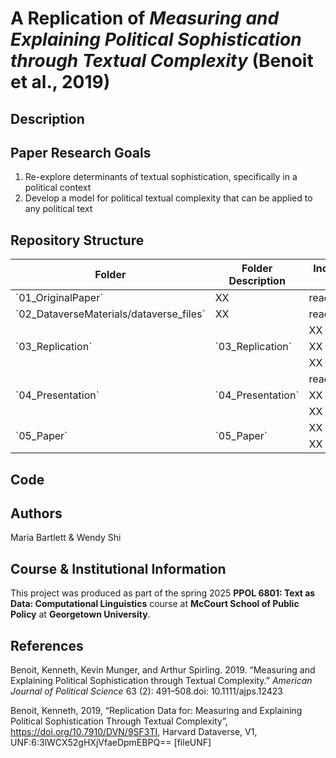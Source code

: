 # A Replication of _Measuring and Explaining Political Sophistication through Textual Complexity_ (Benoit et al., 2019)

## Description

## Paper Research Goals

1. Re-explore determinants of textual sophistication, specifically in a political context
2. Develop a model for political textual complexity that can be applied to any political text
	
## Repository Structure

<table>
	<thead>
    		<tr>
	      		<th>Folder</th>
	      		<th>Folder Description</th>
			<th>Included File</th>
			<th>File Description</th>
    		</tr>
  	</thead>
  	<tbody>
    		<tr>
        		<td>`01_OriginalPaper`</td><td>XX</td><td>readme.txt</td><td>XX</td>
    		</tr>
		<tr>
        		<td>`02_DataverseMaterials/dataverse_files`</td><td>XX</td><td>readme.txt</td><td>XX</td>
    		</tr>
    		<tr>
        		<td rowspan="3">`03_Replication`</td><td rowspan="3">`03_Replication`</td><td>XX</td><td>readme.txt</td>
    		</tr>
    		<tr>
        		</td><td>XX</td><td>readme.txt</td>
		</tr>
		<tr>
        		</td><td>XX</td><td>readme.txt</td>
		</tr>
  		<tr>
        		<td rowspan="3">`04_Presentation`</td><td rowspan="3">`04_Presentation`</td><td>readme.txt</td><td>XX</td>
    		</tr>
    		<tr>
        		</td><td>XX</td><td>readme.txt</td>
		</tr>
		<tr>
        		</td><td>XX</td><td>readme.txt</td>
		</tr>
  		<tr>
        		<td rowspan="2">`05_Paper`</td><td rowspan="2">`05_Paper`</td><td>XX</td><td>readme.txt</td>
    		</tr>
    		<tr>
        		</td><td>XX</td><td>readme.txt</td>
		</tr>

</table>


## Code

## Authors

Maria Bartlett & Wendy Shi

## Course & Institutional Information

This project was produced as part of the spring 2025 **PPOL 6801: Text as Data: Computational Linguistics** course at **McCourt School of Public Policy** at **Georgetown University**.

## References

Benoit, Kenneth, Kevin Munger, and Arthur Spirling. 2019. “Measuring and Explaining Political Sophistication through Textual Complexity.” _American Journal of Political Science_ 63 (2): 491–508.doi: 10.1111/ajps.12423

Benoit, Kenneth, 2019, “Replication Data for: Measuring and Explaining Political Sophistication Through Textual Complexity”, https://doi.org/10.7910/DVN/9SF3TI, Harvard Dataverse, V1, UNF:6:3lWCX52gHXjVfaeDpmEBPQ== [fileUNF]
